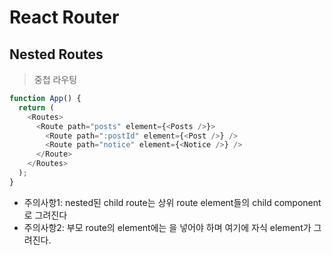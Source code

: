# React Router

## Nested Routes

> 중첩 라우팅

```javascript
function App() {
  return (
    <Routes>
      <Route path="posts" element={<Posts />}>
        <Route path=":postId" element={<Post />} />
        <Route path="notice" element={<Notice />} />
      </Route>
    </Routes>
  );
}
```

- 주의사항1: nested된 child route는 상위 route element들의 child component로 그려진다
- 주의사항2: 부모 route의 element에는 <Outlet>을 넣어야 하며 여기에 자식 element가 그려진다.
